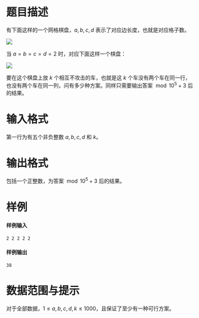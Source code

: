 
# 题目描述

有下面这样的一个网格棋盘，$a,b,c,d$ 表示了对应边长度，也就是对应格子数。

![](/source/loj/10232/img/aHR0cHM6Ly9jb2RpbmcubmV0L3UvSGVSYU5PL3AvUGljUGxhY2UvZ2l0L3Jhdy9tYXN0ZXIvcGxhY2UxLnBuZw==.png)

当 $a=b=c=d=2$ 时，对应下面这样一个棋盘：

![](/source/loj/10232/img/aHR0cHM6Ly9jb2RpbmcubmV0L3UvSGVSYU5PL3AvUGljUGxhY2UvZ2l0L3Jhdy9tYXN0ZXIvcGxhY2UyLnBuZw==.png)

要在这个棋盘上放 $k$ 个相互不攻击的车，也就是这 $k$ 个车没有两个车在同一行，也没有两个车在同一列，问有多少种方案。同样只需要输出答案 $\bmod 10^5+3$ 后的结果。

# 输入格式

第一行为有五个非负整数 $a, b, c, d$ 和 $k$。

# 输出格式

包括一个正整数，为答案 $\bmod 10^5+3$ 后的结果。

# 样例

#### 样例输入
```plain
2 2 2 2 2
```
#### 样例输出
```plain
38
```

# 数据范围与提示

对于全部数据，$1\le a,b,c,d,k\le 1000$，且保证了至少有一种可行方案。

